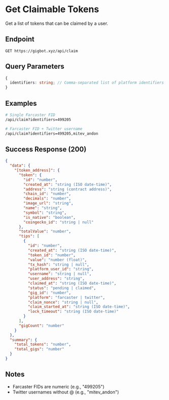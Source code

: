 # Get Claimable Tokens

Get a list of tokens that can be claimed by a user.

## Endpoint

`GET https://gigbot.xyz/api/claim`

## Query Parameters

```typescript
{
  identifiers: string; // Comma-separated list of platform identifiers
}
```

## Examples

```bash
# Single Farcaster FID
/api/claim?identifiers=499205

# Farcaster FID + Twitter username
/api/claim?identifiers=499205,mitev_andon
```

## Success Response (200)

```json
{
  "data": {
    "[token_address]": {
      "token": {
        "id": "number",
        "created_at": "string (ISO date-time)",
        "address": "string (contract address)",
        "chain_id": "number",
        "decimals": "number",
        "image_url": "string",
        "name": "string",
        "symbol": "string",
        "is_native": "boolean",
        "coingecko_id": "string | null"
      },
      "totalValue": "number",
      "tips": [
        {
          "id": "number",
          "created_at": "string (ISO date-time)",
          "token_id": "number",
          "value": "number (float)",
          "tx_hash": "string | null",
          "platform_user_id": "string",
          "username": "string | null",
          "user_address": "string",
          "claimed_at": "string (ISO date-time)",
          "status": "pending | claimed",
          "gig_id": "number",
          "platform": "farcaster | twitter",
          "claim_nonce": "string | null",
          "claim_started_at": "string (ISO date-time)",
          "lock_timeout": "string (ISO date-time)"
        }
      ],
      "gigCount": "number"
    }
  },
  "summary": {
    "total_tokens": "number",
    "total_gigs": "number"
  }
}
```

## Notes

- Farcaster FIDs are numeric (e.g., "499205")
- Twitter usernames without @ (e.g., "mitev_andon")
